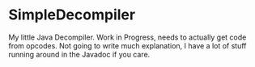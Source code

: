 SimpleDecompiler
================

My little Java Decompiler. Work in Progress, needs to actually get code from opcodes.
Not going to write much explanation, I have a lot of stuff running around in the Javadoc if you care.
